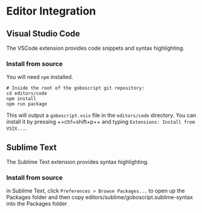 # Editor Integration

## Visual Studio Code

The VSCode extension provides code snippets and syntax highlighting.

### Install from source

You will need `npm` installed.

```shell
# Inside the root of the goboscript git repository:
cd editors/code
npm install
npm run package
```

This will output a `goboscript.vsix` file in the `editors/code` directory. You can
install it by pressing ++ctrl+shift+p++ and typing `Extensions: Install from VSIX...`.

## Sublime Text

The Sublime Text extension provides syntax highlighting.

### Install from source

in Sublime Text, click `Preferences > Browse Packages...` to open up the Packages folder
and then copy editors/sublime/goboscript.sublime-syntax into the Packages folder 
